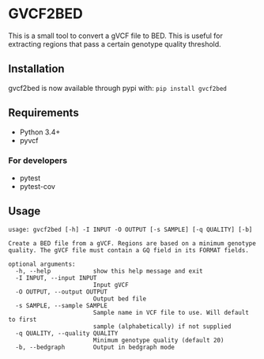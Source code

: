 GVCF2BED
========

This is a small tool to convert a gVCF file to BED.
This is useful for extracting regions that pass a certain genotype quality threshold.
 

## Installation

gvcf2bed is now available through pypi with: 
`pip install gvcf2bed` 


## Requirements

* Python 3.4+
* pyvcf

### For developers

* pytest
* pytest-cov


## Usage

```
usage: gvcf2bed [-h] -I INPUT -O OUTPUT [-s SAMPLE] [-q QUALITY] [-b]

Create a BED file from a gVCF. Regions are based on a minimum genotype
quality. The gVCF file must contain a GQ field in its FORMAT fields.

optional arguments:
  -h, --help            show this help message and exit
  -I INPUT, --input INPUT
                        Input gVCF
  -O OUTPUT, --output OUTPUT
                        Output bed file
  -s SAMPLE, --sample SAMPLE
                        Sample name in VCF file to use. Will default to first
                        sample (alphabetically) if not supplied
  -q QUALITY, --quality QUALITY
                        Minimum genotype quality (default 20)
  -b, --bedgraph        Output in bedgraph mode

```